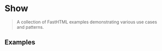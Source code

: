 # Show

> A collection of FastHTML examples demonstrating various use cases and patterns.

## Examples

